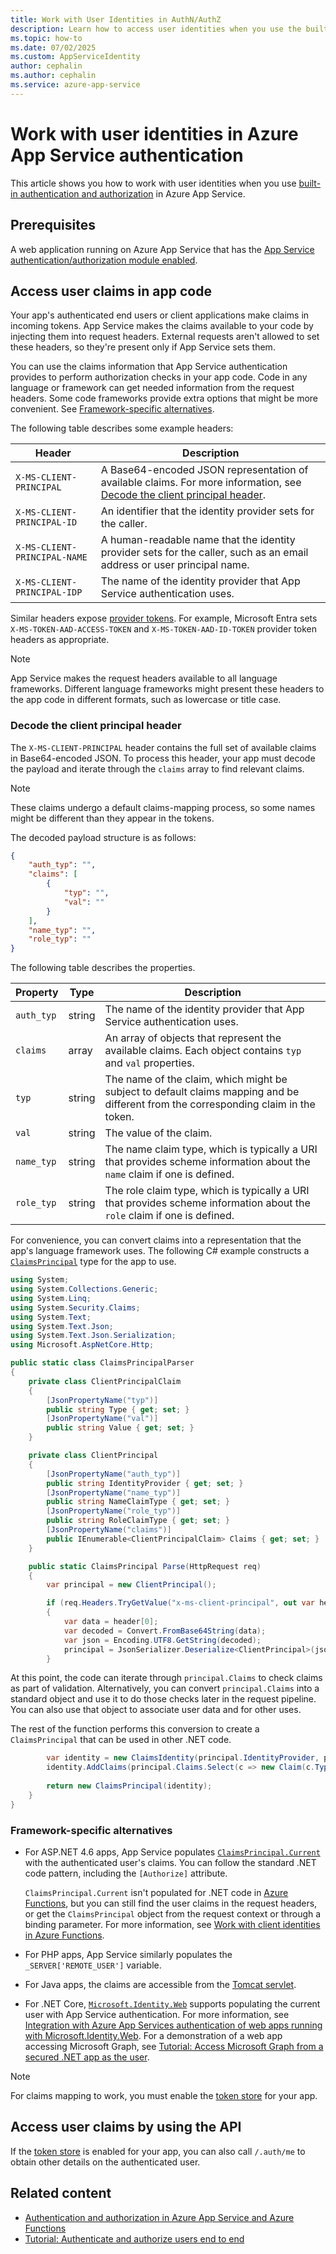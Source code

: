 ```yaml
---
title: Work with User Identities in AuthN/AuthZ
description: Learn how to access user identities when you use the built-in authentication and authorization in Azure App Service.
ms.topic: how-to
ms.date: 07/02/2025
ms.custom: AppServiceIdentity
author: cephalin
ms.author: cephalin
ms.service: azure-app-service
---
```


# Work with user identities in Azure App Service authentication

This article shows you how to work with user identities when you use [built-in authentication and authorization](overview-authentication-authorization.md) in Azure App Service.

## Prerequisites

A web application running on Azure App Service that has the [App Service authentication/authorization module enabled](scenario-secure-app-authentication-app-service.md).

## Access user claims in app code

Your app's authenticated end users or client applications make claims in incoming tokens. App Service makes the claims available to your code by injecting them into request headers. External requests aren't allowed to set these headers, so they're present only if App Service sets them.

You can use the claims information that App Service authentication provides to perform authorization checks in your app code. Code in any language or framework can get needed information from the request headers. Some code frameworks provide extra options that might be more convenient. See [Framework-specific alternatives](#framework-specific-alternatives).

The following table describes some example headers:

| Header                       | Description                                                           |
|------------------------------|-----------------------------------------------------------------------|
| `X-MS-CLIENT-PRINCIPAL`      | A Base64-encoded JSON representation of available claims. For more information, see [Decode the client principal header](#decode-the-client-principal-header).   |
| `X-MS-CLIENT-PRINCIPAL-ID`   | An identifier that the identity provider sets for the caller.            |
| `X-MS-CLIENT-PRINCIPAL-NAME` | A human-readable name that the identity provider sets for the caller, such as an email address or user principal name.   |
| `X-MS-CLIENT-PRINCIPAL-IDP`  | The name of the identity provider that App Service authentication uses. |

Similar headers expose [provider tokens](configure-authentication-oauth-tokens.md). For example, Microsoft Entra sets `X-MS-TOKEN-AAD-ACCESS-TOKEN` and `X-MS-TOKEN-AAD-ID-TOKEN` provider token headers as appropriate.

> [!NOTE]
> App Service makes the request headers available to all language frameworks. Different language frameworks might present these headers to the app code in different formats, such as lowercase or title case.

### Decode the client principal header

The `X-MS-CLIENT-PRINCIPAL` header contains the full set of available claims in Base64-encoded JSON. To process this header, your app must decode the payload and iterate through the `claims` array to find relevant claims.

> [!NOTE]
> These claims undergo a default claims-mapping process, so some names might be different than they appear in the tokens.

The decoded payload structure is as follows:

```json
{
    "auth_typ": "",
    "claims": [
        {
            "typ": "",
            "val": ""
        }
    ],
    "name_typ": "",
    "role_typ": ""
}
```

The following table describes the properties.

| Property   | Type             | Description                           |
|------------|------------------|---------------------------------------|
| `auth_typ` | string           | The name of the identity provider that App Service authentication uses. |
| `claims`   | array            | An array of objects that represent the available claims. Each object contains `typ` and `val` properties. |
| `typ`      | string           | The name of the claim, which might be subject to default claims mapping and be different from the corresponding claim in the token. |
| `val`      | string           | The value of the claim.                                      |
| `name_typ` | string           | The name claim type, which is typically a URI that provides scheme information about the `name` claim if one is defined. |
| `role_typ` | string           | The role claim type, which is typically a URI that provides scheme information about the `role` claim if one is defined. |

For convenience, you can convert claims into a representation that the app's language framework uses. The following C# example constructs a [`ClaimsPrincipal`](/dotnet/api/system.security.claims.claimsprincipal) type for the app to use.

```csharp
using System;
using System.Collections.Generic;
using System.Linq;
using System.Security.Claims;
using System.Text;
using System.Text.Json;
using System.Text.Json.Serialization;
using Microsoft.AspNetCore.Http;

public static class ClaimsPrincipalParser
{
    private class ClientPrincipalClaim
    {
        [JsonPropertyName("typ")]
        public string Type { get; set; }
        [JsonPropertyName("val")]
        public string Value { get; set; }
    }

    private class ClientPrincipal
    {
        [JsonPropertyName("auth_typ")]
        public string IdentityProvider { get; set; }
        [JsonPropertyName("name_typ")]
        public string NameClaimType { get; set; }
        [JsonPropertyName("role_typ")]
        public string RoleClaimType { get; set; }
        [JsonPropertyName("claims")]
        public IEnumerable<ClientPrincipalClaim> Claims { get; set; }
    }

    public static ClaimsPrincipal Parse(HttpRequest req)
    {
        var principal = new ClientPrincipal();

        if (req.Headers.TryGetValue("x-ms-client-principal", out var header))
        {
            var data = header[0];
            var decoded = Convert.FromBase64String(data);
            var json = Encoding.UTF8.GetString(decoded);
            principal = JsonSerializer.Deserialize<ClientPrincipal>(json, new JsonSerializerOptions { PropertyNameCaseInsensitive = true });
        }
```
At this point, the code can iterate through `principal.Claims` to check claims as part of validation. Alternatively, you can convert `principal.Claims` into a standard object and use it to do those checks later in the request pipeline. You can also use that object to associate user data and for other uses.

The rest of the function performs this conversion to create a `ClaimsPrincipal` that can be used in other .NET code.

```csharp
        var identity = new ClaimsIdentity(principal.IdentityProvider, principal.NameClaimType, principal.RoleClaimType);
        identity.AddClaims(principal.Claims.Select(c => new Claim(c.Type, c.Value)));
        
        return new ClaimsPrincipal(identity);
    }
}
```

### Framework-specific alternatives

- For ASP.NET 4.6 apps, App Service populates [`ClaimsPrincipal.Current`](/dotnet/api/system.security.claims.claimsprincipal.current) with the authenticated user's claims. You can follow the standard .NET code pattern, including the `[Authorize]` attribute.

  `ClaimsPrincipal.Current` isn't populated for .NET code in [Azure Functions](../azure-functions/functions-overview.md), but you can still find the user claims in the request headers, or get the `ClaimsPrincipal` object from the request context or through a binding parameter. For more information, see [Work with client identities in Azure Functions](../azure-functions/functions-bindings-http-webhook-trigger.md#working-with-client-identities).
  
- For PHP apps, App Service similarly populates the `_SERVER['REMOTE_USER']` variable.

- For Java apps, the claims are accessible from the [Tomcat servlet](configure-language-java-security.md?pivots=java-tomcat#authenticate-users-easy-auth).

- For .NET Core, [`Microsoft.Identity.Web`](https://www.nuget.org/packages/Microsoft.Identity.Web/) supports populating the current user with App Service authentication. For more information, see [Integration with Azure App Services authentication of web apps running with Microsoft.Identity.Web](https://github.com/AzureAD/microsoft-identity-web/wiki/1.2.0#integration-with-azure-app-services-authentication-of-web-apps-running-with-microsoftidentityweb). For a demonstration of a web app accessing Microsoft Graph, see [Tutorial: Access Microsoft Graph from a secured .NET app as the user](scenario-secure-app-access-microsoft-graph-as-user.md).

> [!NOTE]
> For claims mapping to work, you must enable the [token store](overview-authentication-authorization.md#token-store) for your app.

## Access user claims by using the API

If the [token store](overview-authentication-authorization.md#token-store) is enabled for your app, you can also call `/.auth/me` to obtain other details on the authenticated user.

## Related content

- [Authentication and authorization in Azure App Service and Azure Functions](overview-authentication-authorization.md)
- [Tutorial: Authenticate and authorize users end to end](tutorial-auth-aad.md)
